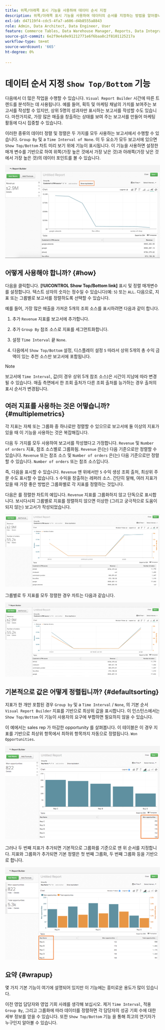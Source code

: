 ```yaml
---
title: 위쪽/아래쪽 표시 기능을 사용하여 데이터 순서 지정
description: 위쪽/아래쪽 표시 기능을 사용하여 데이터의 순서를 지정하는 방법을 알아봅니다.
exl-id: d47119f4-cdc5-4fa7-a606-d4b8555a8843
role: Admin, Data Architect, Data Engineer, User
feature: Commerce Tables, Data Warehouse Manager, Reports, Data Integration
source-git-commit: 6e2f9e4a9e91212771e6f6baa8c2f8101125217a
workflow-type: tm+mt
source-wordcount: '665'
ht-degree: 0%

---
```


# 데이터 순서 지정 `Show Top/Bottom` 기능

다음에서 더 많은 작업을 수행할 수 있습니다. `Visual Report Builder` 시간에 따른 트렌드를 분석하는 데 사용됩니다. 예를 들어, 획득 및 마케팅 채널의 가치를 보여주는 보고서를 작성할 수 있지만, 상위 5명의 성과자만 표시하는 보고서를 작성할 수도 있습니다. 마찬가지로, 가장 많은 매출을 창출하는 상태를 보여 주는 보고서를 만들어 마케팅 활동에 다시 집중할 수 있습니다.

이러한 종류의 데이터 정렬 및 정렬은 두 가지를 모두 사용하는 보고서에서 수행할 수 있습니다. `Group By` 및 a `Time Interval of None`. 이 두 요소가 모두 보고서에 있으면 `Show Top/Bottom` 차트 미리 보기 위에 기능이 표시됩니다. 이 기능을 사용하면 설정한 매개 변수를 기반으로 하여 위쪽(가장 높은 것에서 가장 낮은 것)과 아래쪽(가장 낮은 것에서 가장 높은 것)의 데이터 포인트를 볼 수 있습니다.

![시각적 Report Builder에 위쪽/아래쪽 기능을 표시합니다.](../../assets/Show_Top_Bottom.png)

## 어떻게 사용해야 합니까? {#how}

다음을 클릭합니다. **[!UICONTROL Show Top/Bottom link]** 표시 및 정렬 매개변수를 설정합니다. 텍스트 상자의 숫자는 정수일 수 있습니다(예: `5`) 또는 `ALL`. 다음으로, 지표 또는 그룹별로 보고서를 정렬하도록 선택할 수 있습니다.

예를 들어, 가장 많은 매출을 가져온 5개의 조회 소스를 표시하려면 다음과 같이 합니다.

1. 추가 `Revenue` 지표를 보고서에 추가합니다.

1. 추가 `Group By` 참조 소스로 지표를 세그먼트화합니다.

1. 설정 `Time Interval` 끝 `None`.

1. 다음에서 `Show Top/Bottom` 설정, 디스플레이 설정 `5` 따라서 상위 5개의 총 수익 금액이 있는 추천 소스만 보고서에 포함됩니다.

>[!NOTE]
>
>보고서에 `Time Interval`, 값(이 경우 상위 5개 참조 소스)은 시간이 지남에 따라 변경될 수 있습니다. 매출 측면에서 한 조회 출처가 다른 조회 출처를 능가하는 경우 출처의 표시 순서가 변경됩니다.

## 여러 지표를 사용하는 것은 어떻습니까? {#multiplemetrics}

각 지표는 자체 또는 그룹화 중 하나로만 정렬할 수 있으므로 보고서에 둘 이상의 지표가 있을 때 이 기능을 사용하는 것은 복잡해집니다.

다음 두 가지를 모두 사용하여 보고서를 작성했다고 가정합니다. `Revenue` 및 `Number of orders` 지표, 참조 소스별로 그룹화됨. `Revenue` 은(는) 다음 기준으로만 정렬할 수 있습니다. `Revenue` 또는 참조 소스 및 `Number of orders` 은(는) 다음 기준으로만 정렬할 수 있습니다. `Number of orders` 또는 참조 소스입니다.

즉, 다음을 표시할 수 있습니다. `Revenue` 맨 위에서만 `5` 수익 생성 조회 출처, 최상위 주문 수도 표시할 수 없습니다. `5` 수익을 창출하는 레퍼러 소스. 간단히 말해, 여러 지표가 있을 때 가장 좋은 방법은 그룹화별로 각 지표를 정렬하는 것입니다.

다음은 를 정렬한 차트의 예입니다. `Revenue` 지표를 그룹화하지 않고 단독으로 표시합니다. 보시다시피 그룹별로 지표를 정렬하지 않으면 이상한 (그리고 궁극적으로 도움이 되지 않는) 보고서가 작성되었습니다.

![낯설고 도움이 되지 않는 보고서 결과.](../../assets/strange-report-results.png)

그룹별로 두 지표를 모두 정렬한 경우 차트는 다음과 같습니다.

![그룹별로 두 지표를 모두 정렬합니다.](../../assets/sort-metrics-by-grouping.png)

## 기본적으로 값은 어떻게 정렬됩니까? {#defaultsorting}

지표가 한 개만 포함된 경우 `Group by` 및 a `Time Interval` / `None`, 의 기본 순서 `Visual Report Builder` 지표를 기반으로 최상위 값을 표시합니다. 이 인스턴스에서는 `Show Top/Bottom` 이 기능이 사용자의 요구에 부합하면 필요하지 않을 수 있습니다.

이 예에서는 sales rep 가 마감한 opportunity 를 살펴봅니다. 이 테이블은 이 경우 지표를 기반으로 최상위 항목에서 최하위 항목까지 자동으로 정렬됩니다. `Won Opportunities`.

![지표별 순서 지정.](../../assets/Ordered_by_metric.png)

그러나 두 번째 지표가 추가되면 기본적으로 그룹화를 기준으로 맨 위 순서를 지정합니다. 지표와 그룹화가 추가되면 기본 정렬은 첫 번째 그룹화, 두 번째 그룹화 등을 기반으로 합니다.

![그룹별 순서 지정.](../../assets/Ordered_by_grouping.png)

## 요약 {#wrapup}

몇 가지 기본 기능이 여기에 설명되어 있지만 이 기능에는 흥미로운 용도가 많이 있습니다.

이전 영업 담당자와 영업 기회 사례를 생각해 보십시오. 제거 `Time Interval`, 적용 `Group By`, 그리고 그룹화에 따라 데이터를 정렬하면 각 담당자의 성공 기회 수에 대한 세부 정보를 얻을 수 있습니다. 또한 `Show Top/Bottom` 기능 을 통해 최고의 연기자가 누구인지 알아볼 수 있습니다.
